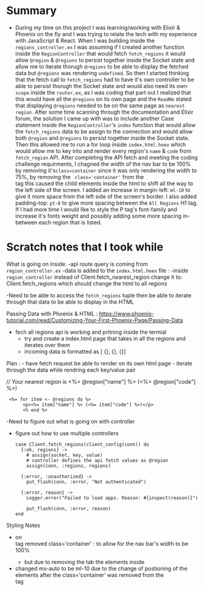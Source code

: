 
# Summary
- During my time on this project I was learning/working with Elixir & Phoenix on the fly and I was trying to relate the tech with my experience with JavaScript & React. When I was building inside the `regions_controller.ex` I was assuming if I created another function inside the `RegionController` that would fetch `fetch_regions` it would allow `@region` & `@regions` to persist together inside the Socket state and allow me to iterate thorugh `@regions` to be able to display the fetched data but `@regions` was rendering `undefined`. So then I started thinking that the fetch call to `fetch_regions` had to have it's own controller to be able to persist thorugh the Socket state and would also need its own `scope` inside the `router.ex`, as I was coding that part out I realized that this would have all the `@regions` on its own page and the `ReadMe` stated that displaying `@regions` needed to be on the same page as `nearest region`. After some time scanning through the documentation and Elixir forum, the solution I came up with was to include another Case statement inside the `RegionController`'s `index` function that would allow the `fetch_regions` data to be assign to the connection and would allow both `@region` and `@regions` to persist together inside the Socket state. Then this allowed me to run a for loop inside `index.html.heex` which would allow me to key into and render every region's `name` & `code` from `fetch_region` API. After completing the API fetch and meeting the coding challenge requirments, I chagned the width of the nav bar to be 100% by removing it's` class=container ` since it was only rendering the width to 75%, by removing the ` class='container'` from the <main> tag this caused the child elements inside the html to shift all the way to the left side of the screen. I added an increase in margin-left: `ml-10` to give it more space from the left side of the screen's border. I also added padding-top: `pt-8` to give more spacing between the  `All Regions` H1 tag. If I had more time I would like to style the P tag's font-family and increase it's fonts weight and possibly adding some more spacing in-between each region that is listed.




# Scratch notes that I took while

What is going on inside:
-api route query is coming from `region_controller.ex`
-data is added to the `index.html.heex` file :
-inside `region_controller` instead of Client.fetch_nearest_region change it to:
    Client.fetch_regions which should change the html to all regions

-Need to be able to access the `fetch_regions` tuple then be able to iterate through that data to be able to display in the HTML

Passing Data with Phoenix & HTML : https://www.phoenix-tutorial.com/read/Customizing-Your-First-Phoenix-Page/Passing-Data


- fech all regions api is working and pritning inside the termial
    - try and create a index.html page that takes in all the regions and iterates over them
    - incoming data is formatted as [ {}, {}, {}]


Plan :
    - have fetch request be able to render on its own html page
    - iterate through the data while rendring each key/value pair


// Your nearest region is <%= @region["name"] %> (<%= @region["code"] %>)

     <%= for item <- @regions do %>
          <p><%= item["name"] %> (<%= item["code"] %>)</p>
          <% end %>

-Need to figure out what is going on with controller
- figure out how to use multiple controllers

      case Client.fetch_regions(client_config(conn)) do
        {:ok, regions} ->
          # assign(socket, key, value)
          # controller defines the api fetch values as @region
          assign(conn, :regions, regions)

        {:error, :unauthorized} ->
          put_flash(conn, :error, "Not authenticated")

        {:error, reason} ->
          Logger.error("Failed to load apps. Reason: #{inspect(reason)}")

          put_flash(conn, :error, reason)
      end


Styling Notes
- on <main> tag removed class='container' : to allow for the nav bar's width to be 100%
    - but due to removing the tab the elements inside
- changed mx-auto to be ml-10 due to the change of postioning of the elements after the class='container' was removed from the <main> tag
